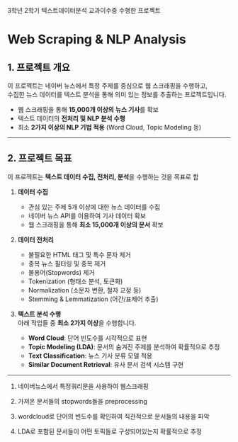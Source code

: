 3학년 2학기 텍스트데이터분석 교과이수중 수행한 프로젝트
# Web Scraping & NLP Analysis

## 1. 프로젝트 개요

이 프로젝트는 네이버 뉴스에서 특정 주제를 중심으로 웹 스크래핑을 수행하고,  
수집한 뉴스 데이터를 텍스트 분석을 통해 의미 있는 정보를 추출하는 프로젝트입니다.

- 웹 스크래핑을 통해 **15,000개 이상의 뉴스 기사**를 확보
- 텍스트 데이터의 **전처리 및 NLP 분석 수행**
- 최소 **2가지 이상의 NLP 기법 적용** (Word Cloud, Topic Modeling 등)

---

## 2. 프로젝트 목표

이 프로젝트는 **텍스트 데이터 수집, 전처리, 분석**을 수행하는 것을 목표로 함

1. **데이터 수집**  
   - 관심 있는 주제 5개 이상에 대한 뉴스 데이터를 수집  
   - 네이버 뉴스 API를 이용하여 기사 데이터 확보  
   - 웹 스크래핑을 통해 **최소 15,000개 이상의 문서** 확보  

2. **데이터 전처리**  
   - 불필요한 HTML 태그 및 특수 문자 제거  
   - 중복 뉴스 필터링 및 중복 제거  
   - 불용어(Stopwords) 제거  
   - Tokenization (형태소 분석, 토큰화)  
   - Normalization (소문자 변환, 철자 교정 등)  
   - Stemming & Lemmatization (어간/표제어 추출)  

3. **텍스트 분석 수행**  
   아래 작업들 중 **최소 2가지 이상**을 수행합니다.  
   - **Word Cloud**: 단어 빈도수를 시각적으로 표현  
   - **Topic Modeling (LDA)**: 문서의 숨겨진 주제를 분석하여 확률적으로 추정  
   - **Text Classification**: 뉴스 기사 분류 모델 적용  
   - **Similar Document Retrieval**: 유사 문서 검색 시스템 구현  


---
1. 네이버뉴스에서 특정쿼리문을 사용하여 웹스크래핑

2. 가져온 문서들의 stopwords들을 preprocessing

3. wordcloud로 단어의 빈도수를 확인하여 직관적으로 문서들의 내용을 파악

4. LDA로 포함된 문서들이 어떤 토픽들로 구성되어있는지 확률적으로 추정
